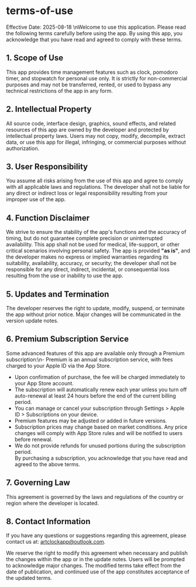 # terms-of-use
Effective Date: 2025-08-18 \nWelcome to use this application. Please read the following terms carefully before using the app. By using this app, you acknowledge that you have read and agreed to comply with these terms.
## 1. Scope of Use
This app provides time management features such as clock, pomodoro timer, and stopwatch for personal use only. It is strictly for non-commercial purposes and may not be transferred, rented, or used to bypass any technical restrictions of the app in any form.
## 2. Intellectual Property
All source code, interface design, graphics, sound effects, and related resources of this app are owned by the developer and protected by intellectual property laws. Users may not copy, modify, decompile, extract data, or use this app for illegal, infringing, or commercial purposes without authorization.
## 3. User Responsibility
You assume all risks arising from the use of this app and agree to comply with all applicable laws and regulations. The developer shall not be liable for any direct or indirect loss or legal responsibility resulting from your improper use of the app.
## 4. Function Disclaimer
We strive to ensure the stability of the app's functions and the accuracy of timing, but do not guarantee complete precision or uninterrupted availability. This app shall not be used for medical, life-support, or other critical scenarios involving personal safety. The app is provided **\"as is\"**, and the developer makes no express or implied warranties regarding its suitability, availability, accuracy, or security; the developer shall not be responsible for any direct, indirect, incidental, or consequential loss resulting from the use or inability to use the app.
## 5. Updates and Termination
The developer reserves the right to update, modify, suspend, or terminate the app without prior notice. Major changes will be communicated in the version update notes.
## 6. Premium Subscription Service
Some advanced features of this app are available only through a Premium subscription:\n- Premium is an annual subscription service, with fees charged to your Apple ID via the App Store.<br>
- Upon confirmation of purchase, the fee will be charged immediately to your App Store account.<br>
- The subscription will automatically renew each year unless you turn off auto-renewal at least 24 hours before the end of the current billing period.<br>
- You can manage or cancel your subscription through Settings > Apple ID > Subscriptions on your device.<br>
- Premium features may be adjusted or added in future versions.<br>
- Subscription prices may change based on market conditions. Any price changes will comply with App Store rules and will be notified to users before renewal.<br>
- We do not provide refunds for unused portions during the subscription period.<br>
By purchasing a subscription, you acknowledge that you have read and agreed to the above terms.
## 7. Governing Law
This agreement is governed by the laws and regulations of the country or region where the developer is located.
## 8. Contact Information
If you have any questions or suggestions regarding this agreement, please contact us at: artclockapp@outlook.com.<br>

We reserve the right to modify this agreement when necessary and publish the changes within the app or in the update notes. Users will be prompted to acknowledge major changes. The modified terms take effect from the date of publication, and continued use of the app constitutes acceptance of the updated terms.
